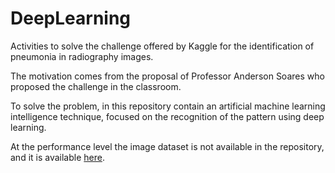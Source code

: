 # DeepLearning

Activities to solve the challenge offered by Kaggle for the identification of pneumonia in radiography images.

The motivation comes from the proposal of Professor Anderson Soares who proposed the challenge in the classroom.

To solve the problem, in this repository contain an artificial machine learning intelligence technique, focused on the recognition of the pattern using deep learning.

At the performance level the image dataset is not available in the repository, and it is available [here](https://data.mendeley.com/datasets/rscbjbr9sj/2/files/41d542e7-7f91-47f6-9ff2-dd8e5a5a7861).
